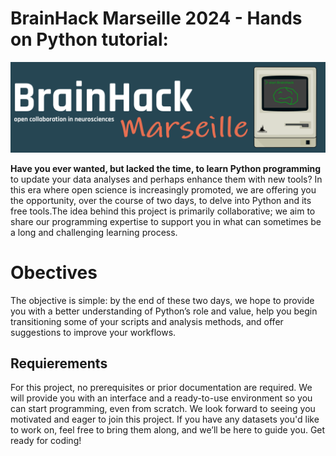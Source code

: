 # BrainHack Marseille 2024 - Hands on Python tutorial: 
<img title="BrainHack 2024 logo" src="/fig/brainhack.png">

**Have you ever wanted, but lacked the time, to learn Python programming** to update your data analyses and perhaps enhance them with new tools? In this era where open science is increasingly promoted, we are offering you the opportunity, over the course of two days, to delve into Python and its free tools.The idea behind this project is primarily collaborative; we aim to share our programming expertise to support you in what can sometimes be a long and challenging learning process.

# Obectives
The objective is simple: by the end of these two days, we hope to provide you with a better understanding of Python’s role and value, help you begin transitioning some of your scripts and analysis methods, and offer suggestions to improve your workflows.

## Requierements
For this project, no prerequisites or prior documentation are required. We will provide you with an interface and a ready-to-use environment so you can start programming, even from scratch.
We look forward to seeing you motivated and eager to join this project. If you have any datasets you'd like to work on, feel free to bring them along, and we’ll be here to guide you. Get ready for coding!
